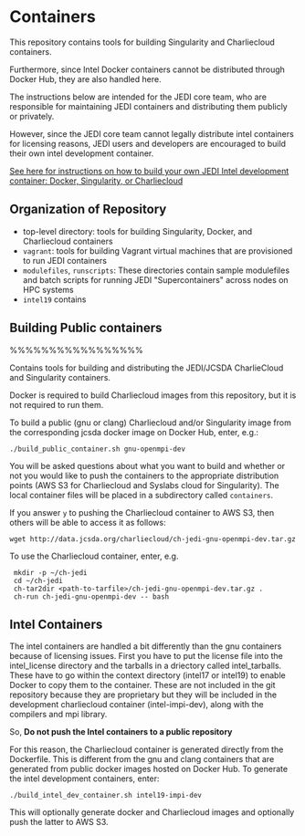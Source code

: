 # Containers

This repository contains tools for building Singularity and Charliecloud containers.

Furthermore, since Intel Docker containers cannot be distributed through Docker Hub, they are also handled here.

The instructions below are intended for the JEDI core team, who are responsible for maintaining JEDI containers and distributing them publicly or privately.

However, since the JEDI core team cannot legally distribute intel containers for licensing reasons, JEDI users and developers are encouraged to build their own intel development container.

[See here for instructions on how to build your own JEDI Intel development container: Docker, Singularity, or Charliecloud](myIntel/Intel.md)

Organization of Repository
--------------------------

- top-level directory: tools for building Singularity, Docker, and Charliecloud containers
- `vagrant`: tools for building Vagrant virtual machines that are provisioned to run JEDI containers
- `modulefiles`, `runscripts`: These directories contain sample modulefiles and batch scripts for running JEDI "Supercontainers" across nodes on HPC systems
- `intel19` contains

Building Public containers
------------------------------------------------



%%%%%%%%%%%%%%%%%


Contains tools for building and distributing the JEDI/JCSDA CharlieCloud and Singularity containers.

Docker is required to build Charliecloud images from this repository, but it is not required to run them.

To build a public (gnu or clang) Charliecloud and/or Singularity image from the corresponding jcsda docker image on Docker Hub, enter, e.g.:

    ./build_public_container.sh gnu-openmpi-dev

You will be asked questions about what you want to build and whether or not you would like to push the containers to the appropriate distribution points (AWS S3 for Charliecloud and Syslabs cloud for Singularity).  The local container files will be placed in a subdirectory called `containers`.

If you answer `y` to pushing the Charliecloud container to AWS S3, then others will be able to access it as follows:

    wget http://data.jcsda.org/charliecloud/ch-jedi-gnu-openmpi-dev.tar.gz

To use the Charliecloud container, enter, e.g.

     mkdir -p ~/ch-jedi
     cd ~/ch-jedi
     ch-tar2dir <path-to-tarfile>/ch-jedi-gnu-openmpi-dev.tar.gz .
     ch-run ch-jedi-gnu-openmpi-dev -- bash

## Intel Containers

The intel containers are handled a bit differently than the gnu containers because of licensing issues.  First you have to put the license file into the intel_license directory and the tarballs in a driectory called intel_tarballs.  These have to go within the context directory (intel17 or intel19) to enable Docker to copy them to the container.  These are not included in the git repository because they are proprietary but they will be included in the development charliecloud container (intel-impi-dev), along with the compilers and mpi library.

So, **Do not push the Intel containers to a public repository**

For this reason, the Charliecloud container is generated directly from the Dockerfile.  This is different from the gnu and clang containers that are generated from public docker images hosted on Docker Hub.  To generate the intel development containers, enter:

    ./build_intel_dev_container.sh intel19-impi-dev

This will optionally generate docker and Charliecloud images and optionally push the latter to AWS S3.
